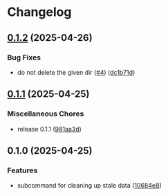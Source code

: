 # Changelog

## [0.1.2](https://github.com/IKIM-Essen/emcp-tools/compare/v0.1.1...v0.1.2) (2025-04-26)


### Bug Fixes

* do not delete the given dir ([#4](https://github.com/IKIM-Essen/emcp-tools/issues/4)) ([dc1b71d](https://github.com/IKIM-Essen/emcp-tools/commit/dc1b71da162534b3d530f8e1923275f91c91c707))

## [0.1.1](https://github.com/IKIM-Essen/emcp-tools/compare/v0.1.0...v0.1.1) (2025-04-25)


### Miscellaneous Chores

* release 0.1.1 ([981aa3d](https://github.com/IKIM-Essen/emcp-tools/commit/981aa3d659ae0d50e4ec63a17be7dcf4edab4a26))

## 0.1.0 (2025-04-25)


### Features

* subcommand for cleaning up stale data ([10684e8](https://github.com/IKIM-Essen/emcp-tools/commit/10684e84dcaa598bb0a53053302d6e9d25207d80))
